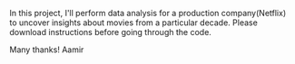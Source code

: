 In this project, I'll perform data analysis for a production company(Netflix) to uncover insights about movies from a particular decade.
Please download instructions before going through the code.

Many thanks!
Aamir
